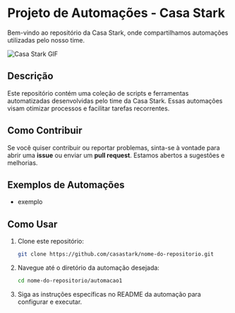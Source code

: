 # Projeto de Automações - Casa Stark

Bem-vindo ao repositório da Casa Stark, onde compartilhamos automações utilizadas pelo nosso time.

![Casa Stark GIF](https://media.giphy.com/media/v1.Y2lkPTc5MGI3NjExaG1rejJxcnIyeWV3aXUzNjkydWlrajlhM251MG56eHo1ZjN2cXlyMSZlcD12MV9pbnRlcm5hbF9naWZfYnlfaWQmY3Q9Zw/3o6gE0Ab68HPMFCOzu/giphy.gif)

## Descrição

Este repositório contém uma coleção de scripts e ferramentas automatizadas desenvolvidas pelo time da Casa Stark. Essas automações visam otimizar processos e facilitar tarefas recorrentes.

## Como Contribuir

Se você quiser contribuir ou reportar problemas, sinta-se à vontade para abrir uma **issue** ou enviar um **pull request**. Estamos abertos a sugestões e melhorias.

## Exemplos de Automações
- exemplo

## Como Usar

1. Clone este repositório:

    ```bash
    git clone https://github.com/casastark/nome-do-repositorio.git
    ```

2. Navegue até o diretório da automação desejada:

    ```bash
    cd nome-do-repositorio/automacao1
    ```

3. Siga as instruções específicas no README da automação para configurar e executar.
